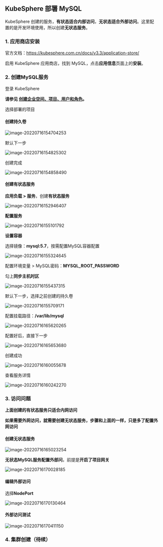 ## KubeSphere 部署 MySQL

KubeSphere 创建的服务，**有状态适合内部访问**，**无状态适合外部访问**。这里配置的是开发环境使用，所以创建**无状态服务**。



### 1. 应用商店安装

官方文档：https://kubesphere.com.cn/docs/v3.3/application-store/

启用 KubeSphere 应用商店，找到 MySQL，点击**应用信息**页面上的**安装**。



### 2. 创建MySQL服务

 登录 KubeSphere 

**请参见 [创建企业空间、项目、用户和角色](https://kubesphere.com.cn/docs/v3.3/quick-start/create-workspace-and-project/)。**

选择部署的项目

#### 创建持久卷

![image-20220716154704253](images/image-20220716154704253.png)

默认下一步

![image-20220716154825302](images/image-20220716154825302.png)

创建完成

![image-20220716154858490](images/image-20220716154858490.png)



#### 创建有状态服务

**应用负载 > 服务**，创建**有状态服务**

![image-20220716152946407](images/image-20220716152946407.png)

**配置服务**

![image-20220716155101792](images/image-20220716155101792.png)

**设置容器**

选择镜像：**mysql:5.7**，按需配置MySQL容器配置

![image-20220716155324645](images/image-20220716155324645.png)

配置环境变量 > MySQL密码：**MYSQL_ROOT_PASSWORD**

勾上**同步主机时区**

![image-20220716155437315](images/image-20220716155437315.png)

默认下一步，选择之前创建的持久卷

![image-20220716155709171](images/image-20220716155709171.png)

配置挂载路径：**/var/lib/mysql**

![image-20220716165620265](images/image-20220716165620265.png)



配置好后，直接下一步

![image-20220716165653680](images/image-20220716165653680.png)

创建成功

![image-20220716160055678](images/image-20220716160055678.png)



查看服务详情

![image-20220716160242270](images/image-20220716160242270.png)



### 3. 访问问题

**上面创建的有状态服务只适合内网访问**

**如果需要外网访问，就需要创建无状态服务，步骤和上面的一样，只是多了配置外网访问**

#### 创建无状态服务

![image-20220716165023254](images/image-20220716165023254.png)



**无状态MySQL服务配置外部问**，前提是**开启了项目网关**

![image-20220716170028185](images/image-20220716170028185.png)

#### 编辑外部访问

选择**NodePort**

![image-20220716170130464](images/image-20220716170130464.png)

#### 外部访问测试

![image-20220716170411150](images/image-20220716170411150.png)



### 4. 集群创建（待续）

























